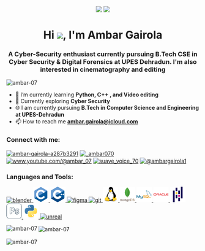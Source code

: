 <!-- Top GIFs -->
<p align="center">
  <img src="https://media1.tenor.com/m/_bgkr7F-BOMAAAAC/caps-speed-typing.gif" width="60px" />
  <img src="https://media1.tenor.com/m/GfSX-u7VGM4AAAAC/coding.gif" width="60px" />
</p>

<h1 align="center">Hi <img src="https://media.tenor.com/SNL9_xhZl9oAAAAi/waving-hand-joypixels.gif" width="30px">, I'm Ambar Gairola</h1>

<h3 align="center">A Cyber-Security enthusiast currently pursuing B.Tech CSE in Cyber Security & Digital Forensics at UPES Dehradun. I'm also interested in cinematography and editing</h3>

<p align="left"> 
  <img src="https://komarev.com/ghpvc/?username=ambar-07&label=Profile%20views&color=0e75b6&style=flat" alt="ambar-07" /> 
</p>

- 🌱 I’m currently learning **Python, C++ , and Video editing**
- 📘 Currently exploring **Cyber Security**
- 🌐 I am currently pursuing **B.Tech in Computer Science and Engineering at UPES-Dehradun**
- 📫 How to reach me **ambar.gairola@icloud.com**

<h3 align="left">Connect with me:</h3>
<p align="left">
  <a href="https://linkedin.com/in/ambar-gairola-a287b3291" target="blank"><img align="center" src="https://raw.githubusercontent.com/rahuldkjain/github-profile-readme-generator/master/src/images/icons/Social/linked-in-alt.svg" alt="ambar-gairola-a287b3291" height="30" width="40" /></a>
  <a href="https://instagram.com/_ambar070" target="blank"><img align="center" src="https://raw.githubusercontent.com/rahuldkjain/github-profile-readme-generator/master/src/images/icons/Social/instagram.svg" alt="_ambar070" height="30" width="40" /></a>
  <a href="https://www.youtube.com/@Ambar_07" target="blank"><img align="center" src="https://raw.githubusercontent.com/rahuldkjain/github-profile-readme-generator/master/src/images/icons/Social/youtube.svg" alt="www.youtube.com/@ambar_07" height="30" width="40" /></a>
  <a href="https://www.codechef.com/users/suave_voice_70" target="blank"><img align="center" src="https://cdn.jsdelivr.net/npm/simple-icons@3.1.0/icons/codechef.svg" alt="suave_voice_70" height="30" width="40" /></a>
  <a href="https://www.hackerrank.com/@ambargairola1" target="blank"><img align="center" src="https://raw.githubusercontent.com/rahuldkjain/github-profile-readme-generator/master/src/images/icons/Social/hackerrank.svg" alt="@ambargairola1" height="30" width="40" /></a>
</p>

<h3 align="left">Languages and Tools:</h3>
<p align="left"> 
  <a href="https://www.blender.org/" target="_blank" rel="noreferrer"> 
    <img src="https://download.blender.org/branding/community/blender_community_badge_white.svg" alt="blender" width="40" height="40"/> 
  </a> 
  <a href="https://www.cprogramming.com/" target="_blank" rel="noreferrer"> 
    <img src="https://raw.githubusercontent.com/devicons/devicon/master/icons/c/c-original.svg" alt="c" width="40" height="40"/> 
  </a> 
  <a href="https://www.w3schools.com/cpp/" target="_blank" rel="noreferrer"> 
    <img src="https://raw.githubusercontent.com/devicons/devicon/master/icons/cplusplus/cplusplus-original.svg" alt="cplusplus" width="40" height="40"/> 
  </a> 
  <a href="https://www.figma.com/" target="_blank" rel="noreferrer"> 
    <img src="https://www.vectorlogo.zone/logos/figma/figma-icon.svg" alt="figma" width="40" height="40"/> 
  </a> 
  <a href="https://git-scm.com/" target="_blank" rel="noreferrer"> 
    <img src="https://www.vectorlogo.zone/logos/git-scm/git-scm-icon.svg" alt="git" width="40" height="40"/> 
  </a> 
  <a href="https://www.linux.org/" target="_blank" rel="noreferrer"> 
    <img src="https://raw.githubusercontent.com/devicons/devicon/master/icons/linux/linux-original.svg" alt="linux" width="40" height="40"/> 
  </a> 
  <a href="https://www.mongodb.com/" target="_blank" rel="noreferrer"> 
    <img src="https://raw.githubusercontent.com/devicons/devicon/master/icons/mongodb/mongodb-original-wordmark.svg" alt="mongodb" width="40" height="40"/> 
  </a> 
  <a href="https://www.mysql.com/" target="_blank" rel="noreferrer"> 
    <img src="https://raw.githubusercontent.com/devicons/devicon/master/icons/mysql/mysql-original-wordmark.svg" alt="mysql" width="40" height="40"/> 
  </a> 
  <a href="https://www.oracle.com/" target="_blank" rel="noreferrer"> 
    <img src="https://raw.githubusercontent.com/devicons/devicon/master/icons/oracle/oracle-original.svg" alt="oracle" width="40" height="40"/> 
  </a> 
  <a href="https://pandas.pydata.org/" target="_blank" rel="noreferrer"> 
    <img src="https://raw.githubusercontent.com/devicons/devicon/2ae2a900d2f041da66e950e4d48052658d850630/icons/pandas/pandas-original.svg" alt="pandas" width="40" height="40"/> 
  </a> 
  <a href="https://www.photoshop.com/en" target="_blank" rel="noreferrer"> 
    <img src="https://raw.githubusercontent.com/devicons/devicon/master/icons/photoshop/photoshop-line.svg" alt="photoshop" width="40" height="40"/> 
  </a> 
  <a href="https://www.python.org" target="_blank" rel="noreferrer"> 
    <img src="https://raw.githubusercontent.com/devicons/devicon/master/icons/python/python-original.svg" alt="python" width="40" height="40"/> 
  </a> 
  <a href="https://unrealengine.com/" target="_blank" rel="noreferrer"> 
    <img src="https://raw.githubusercontent.com/kenangundogan/fontisto/036b7eca71aab1bef8e6a0518f7329f13ed62f6b/icons/svg/brand/unreal-engine.svg" alt="unreal" width="40" height="40"/> 
  </a> 
</p>

<!-- Updated GitHub Widgets in Dark Theme -->
<p><img align="left" src="https://github-readme-stats.vercel.app/api/top-langs?username=ambar-07&show_icons=true&locale=en&layout=compact&theme=github_dark" alt="ambar-07" /></p>

<p>&nbsp;<img align="center" src="https://github-readme-stats.vercel.app/api?username=ambar-07&show_icons=true&locale=en&theme=github_dark" alt="ambar-07" /></p>

<p><img align="center" src="https://github-readme-streak-stats.herokuapp.com/?user=ambar-07&theme=dark" alt="ambar-07" /></p>
